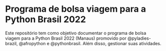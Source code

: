 # Programa de bolsa viagem para a Python Brasil 2022

Este repositório tem como objetivo documentar o programa de bolsa viagem para a Python Brasil 2022 (Manaus) promovido por @pyladies-brazil, @afropython e @pythonbrasil. Além disso, gestionar suas atividades.